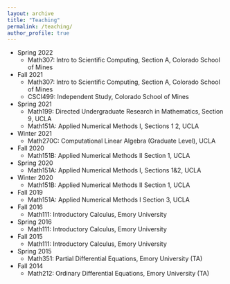 ```yaml
---
layout: archive
title: "Teaching"
permalink: /teaching/
author_profile: true
---
```


* Spring 2022
	* Math307: Intro to Scientific Computing, Section A, Colorado School of Mines
* Fall 2021
	* Math307: Intro to Scientific Computing, Section A, Colorado School of Mines
	* CSCI499: Independent Study, Colorado School of Mines
* Spring 2021
	* Math199: Directed Undergraduate Research in Mathematics, Section 9, UCLA
	* Math151A: Applied Numerical Methods I, Sections 1 2, UCLA
* Winter 2021
	* Math270C: Computational Linear Algebra (Graduate Level), UCLA
* Fall 2020
	* Math151B: Applied Numerical Methods II Section 1, UCLA
* Spring 2020
	* Math151A: Applied Numerical Methods I, Sections 1&2, UCLA
* Winter 2020
	* Math151B: Applied Numerical Methods II Section 1, UCLA
* Fall 2019
	* Math151A: Applied Numerical Methods I Section 3, UCLA
* Fall 2016
	* Math111: Introductory Calculus, Emory University
* Spring 2016
	* Math111: Introductory Calculus, Emory University
* Fall 2015
	* Math111: Introductory Calculus, Emory University
* Spring 2015
	* Math351: Partial Differential Equations, Emory University (TA)
* Fall 2014
	* Math212: Ordinary Differential Equations, Emory University (TA)
